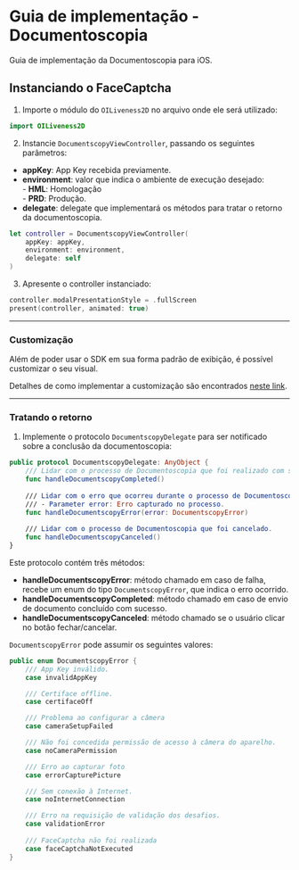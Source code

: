 # Guia de implementação - Documentoscopia

Guia de implementação da Documentoscopia para iOS.

## Instanciando o FaceCaptcha

1. Importe o módulo do `OILiveness2D` no arquivo onde ele será utilizado:
```swift
import OILiveness2D
```

2. Instancie `DocumentscopyViewController`, passando os seguintes parâmetros:
- **appKey**: App Key recebida previamente.
- **environment**: valor que indica o ambiente de execução desejado: <br/>- **HML**: Homologação<br/>- **PRD**: Produção.
- **delegate**: delegate que implementará os métodos para tratar o retorno da documentoscopia.

```swift
let controller = DocumentscopyViewController(
    appKey: appKey, 
    environment: environment,
    delegate: self
)
```

3. Apresente o controller instanciado:
```swift
controller.modalPresentationStyle = .fullScreen
present(controller, animated: true)
```

---

### Customização

Além de poder usar o SDK em sua forma padrão de exibição, é possível customizar o seu visual.

Detalhes de como implementar a customização são encontrados [neste link](Documentscopy-Customization.md).

---

### Tratando o retorno

1. Implemente o protocolo `DocumentscopyDelegate` para ser notificado sobre a conclusão da documentoscopia:
```swift
public protocol DocumentscopyDelegate: AnyObject {
    /// Lidar com o processo de Documentoscopia que foi realizado com sucesso.
    func handleDocumentscopyCompleted()
    
    /// Lidar com o erro que ocorreu durante o processo de Documentoscopia.
    /// - Parameter error: Erro capturado no processo.
    func handleDocumentscopyError(error: DocumentscopyError)
    
    /// Lidar com o processo de Documentoscopia que foi cancelado.
    func handleDocumentscopyCanceled()
}
```

Este protocolo contém três métodos:

- **handleDocumentscopyError**: método chamado em caso de falha, recebe um enum do tipo `DocumentscopyError`, que indica o erro ocorrido.
- **handleDocumentscopyCompleted**: método chamado em caso de envio de documento concluído com sucesso.
- **handleDocumentscopyCanceled**: método chamado se o usuário clicar no botão fechar/cancelar.

`DocumentscopyError` pode assumir os seguintes valores:
```swift
public enum DocumentscopyError {
    /// App Key inválido.
    case invalidAppKey

    /// Certiface offline.
    case certifaceOff

    /// Problema ao configurar a câmera
    case cameraSetupFailed

    /// Não foi concedida permissão de acesso à câmera do aparelho.
    case noCameraPermission

    /// Erro ao capturar foto
    case errorCapturePicture

    /// Sem conexão à Internet.
    case noInternetConnection

    /// Erro na requisição de validação dos desafios.
    case validationError
    
    /// FaceCaptcha não foi realizada
    case faceCaptchaNotExecuted
}
```
